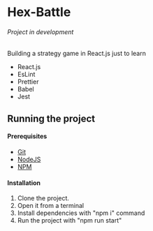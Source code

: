 # Hex-Battle

###### Project in development

Building a strategy game in React.js just to learn

- React.js
- EsLint
- Prettier
- Babel
- Jest

## Running the project

#### Prerequisites

- [Git](https://git-scm.com/)
- [NodeJS](https://nodejs.org/)
- [NPM](https://www.npmjs.com/)

#### Installation  
  
1. Clone the project.
1. Open it from a terminal
1. Install dependencies with "npm i" command
1. Run the project with "npm run start"
